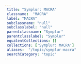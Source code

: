 ```yaml
--- 
 title: "Symplur: MACRA" 
 classname:  "MACRA" 
 label: "MACRA" 
 subclassname: "null" 
 subclasslabel: "null" 
 parentclassname: "Symplur" 
 parentclasslabel: "Symplur" 
 equalentCollections: [] 
 collections: ['Symplur: MACRA']
 aliases:  "/topic/symplur-macra"  
 searchCategory: "topic" 
---
```

